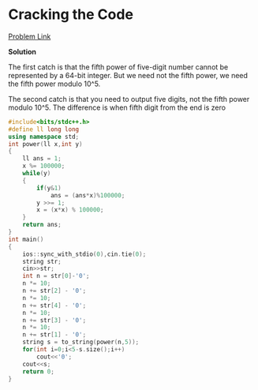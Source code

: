 # Cracking the Code

[Problem Link](https://codeforces.com/problemset/problem/630/L)

**Solution**

The first catch is that the fifth power of five-digit number cannot be represented by a 64-bit integer. But we need not the fifth power, we need the fifth power modulo 10^5.

The second catch is that you need to output five digits, not the fifth power modulo 10^5. The difference is when fifth digit from the end is zero

```cpp
#include<bits/stdc++.h>
#define ll long long
using namespace std;
int power(ll x,int y)
{
    ll ans = 1;
    x %= 100000;
    while(y)
    {
        if(y&1)
            ans = (ans*x)%100000;
        y >>= 1;
        x = (x*x) % 100000;
    }
    return ans;
}
int main()
{
    ios::sync_with_stdio(0),cin.tie(0);
    string str;
    cin>>str;
    int n = str[0]-'0';
    n *= 10;
    n += str[2] - '0';
    n *= 10;
    n += str[4] - '0';
    n *= 10;
    n += str[3] - '0';
    n *= 10;
    n += str[1] - '0';
    string s = to_string(power(n,5));
    for(int i=0;i<5-s.size();i++)
        cout<<'0';
    cout<<s;
    return 0;
}

```
